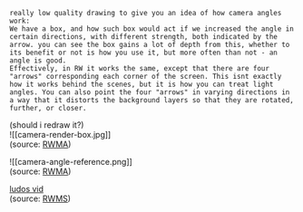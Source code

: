 ```  
really low quality drawing to give you an idea of how camera angles work:  
We have a box, and how such box would act if we increased the angle in certain directions, with different strength, both indicated by the arrow. you can see the box gains a lot of depth from this, whether to its benefit or not is how you use it, but more often than not - an angle is good.  
Effectively, in RW it works the same, except that there are four "arrows" corresponding each corner of the screen. This isnt exactly how it works behind the scenes, but it is how you can treat light angles. You can also point the four "arrows" in varying directions in a way that it distorts the background layers so that they are rotated, further, or closer.  
```  
(should i redraw it?)  
![[camera-render-box.jpg]]  
(source: [RWMA](https://discord.com/channels/1083481230839922688/1083483045329375393/1241503171218505788))

  
![[camera-angle-reference.png]]  
(source: [RWMA](https://discord.com/channels/1083481230839922688/1083483045329375393/1130183898882654238))

[ludos vid](https://nqywadcmwusjqlrg.public.blob.vercel-storage.com/notes/files/lediting/camera-preview/cangle-isMoekmlhm5dUB0SeVwblBAUi9coiM.mp4)  
(source: [RWMS](https://discord.com/channels/1237826015829557400/1238172527323516983/1290810379986927740))